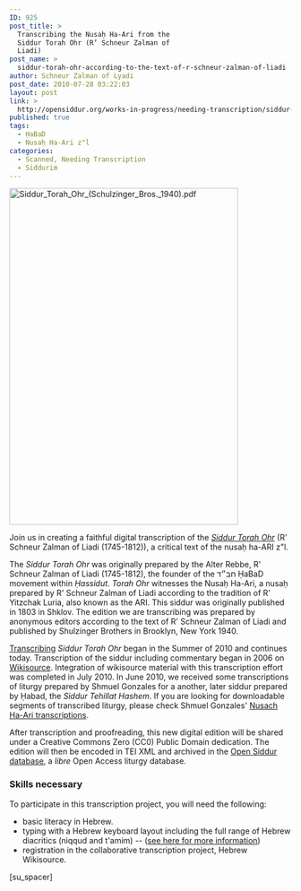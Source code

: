 ```yaml
---
ID: 925
post_title: >
  Transcribing the Nusaḥ Ha-Ari from the
  Siddur Torah Ohr (R’ Schneur Zalman of
  Liadi)
post_name: >
  siddur-torah-ohr-according-to-the-text-of-r-schneur-zalman-of-liadi
author: Schneur Zalman of Lyadi
post_date: 2010-07-28 03:22:03
layout: post
link: >
  http://opensiddur.org/works-in-progress/needing-transcription/siddur-torah-ohr-according-to-the-text-of-r-schneur-zalman-of-liadi/
published: true
tags:
  - ḤaBaD
  - Nusaḥ Ha-Ari z"l
categories:
  - Scanned, Needing Transcription
  - Siddurim
---
```

<a href="http://opensiddur.org/wp-content/uploads/2013/12/Siddur_Torah_Ohr_Schulzinger_Bros._1940.pdf.jpg" rel="attachment wp-att-7984"><img src="http://opensiddur.org/wp-content/uploads/2013/12/Siddur_Torah_Ohr_Schulzinger_Bros._1940.pdf.jpg" alt="Siddur_Torah_Ohr_(Schulzinger_Bros._1940).pdf" width="408" height="601" class="alignright size-full wp-image-7984" /></a>

Join us in creating a faithful digital transcription of the <a href="http://he.wikisource.org/wiki/%D7%9E%D7%A4%D7%AA%D7%97:Siddur_Torah_Ohr_%28Schulzinger_Bros._1940%29.pdf"><em>Siddur Torah Ohr</em></a> (R' Schneur Zalman of Liadi (1745-1812)), a critical text of the nusaḥ ha-ARI z"l.

The <em>Siddur Torah Ohr</em> was originally prepared by the Alter Rebbe, R' Schneur Zalman of Liadi (1745-1812), the founder of the חב״ד ḤaBaD movement within <em>Ḥassidut</em>. <em>Torah Ohr</em> witnesses the Nusaḥ Ha-Ari, a nusaḥ prepared by R' Schneur Zalman of Liadi according to the tradition of R' Yitzchak Luria, also known as the ARI. This siddur was originally published in 1803 in Shklov. The edition we are transcribing was prepared by anonymous editors according to the text of R' Schneur Zalman of Liadi and published by Shulzinger Brothers in Brooklyn, New York 1940.

<a href="http://he.wikisource.org/wiki/%D7%9E%D7%A4%D7%AA%D7%97:Siddur_Torah_Ohr_%28Schulzinger_Bros._1940%29.pdf">Transcribing</a> <em>Siddur Torah Ohr</em> began in the Summer of 2010 and continues today. Transcription of the siddur including commentary began in 2006 on <a href="http://he.wikisource.org/wiki/%D7%A1%D7%99%D7%93%D7%95%D7%A8_%D7%AA%D7%95%D7%A8%D7%94_%D7%90%D7%95%D7%A8">Wikisource</a>. Integration of wikisource material with this transcription effort was completed in July 2010. In June 2010, we received some transcriptions of liturgy prepared by Shmuel Gonzales for a another, later siddur prepared by Ḥabad, the <em>Siddur Tehillat Hashem</em>. If you are looking for downloadable segments of transcribed liturgy, please check Shmuel Gonzales' <a href="http://opensiddur.org/2010/08/nusa%E1%B8%A5-ha-ari-a-new-transcription-by-shmuel-gonzales/">Nusach Ha-Ari transcriptions</a>.

After transcription and proofreading, this new digital edition will be shared under a Creative Commons Zero (CC0) Public Domain dedication. The edition will then be encoded in TEI XML and archived in the <a href="http://app.opensiddur.org">Open Siddur database</a>, a <em>libre</em> Open Access liturgy database.

<h3>Skills necessary</h3>
To participate in this transcription project, you will need the following:
<ul>
	<li>basic literacy in Hebrew.</li>
	<li>typing with a Hebrew keyboard layout including the full range of Hebrew diacritics (niqqud and t'amim) -- (<a href="http://opensiddur.org/tools/transcribe/">see here for more information</a>)</li>
	<li>registration in the collaborative transcription project, Hebrew Wikisource.</li>
</ul>
[su_spacer]